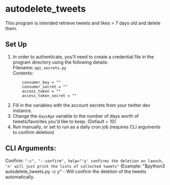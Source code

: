 # autodelete_tweets

This program is intended retrieve tweets and likes > 7 days old and delete them.

## Set Up

1. In order to authenticate, you'll need to create a credential file in the program directory using the following details:  
	Filename: `api_secrets.py`  
	Contents:  
	```
		consumer_key = ""  
		consumer_secret = ""  
		access_token = ""  
		access_token_secret = ""  
	```
2. Fill in the variables with the account secrets from your twitter dev instance.
3. Change the `daysAgo` variable to the number of days worth of tweets/favorites you'd like to keep. (Default = 10)
4. Run manually, or set to run as a daily cron job (requires CLI arguments to confirm deletion)

## CLI Arguments:
Confirm: `"-c", "--confirm", help="'y' confirms the deletion on launch, 'n' will just print the lists of collected tweets"`
(Example: "$python3 autodelete_tweets.py -c y" - Will confirm the deletion of the tweets automatically.

